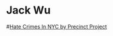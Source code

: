 # Jack Wu

#[Hate Crimes In NYC by Precinct Project](https://github.com/jackwu63/Hate-Crimes-Project)
